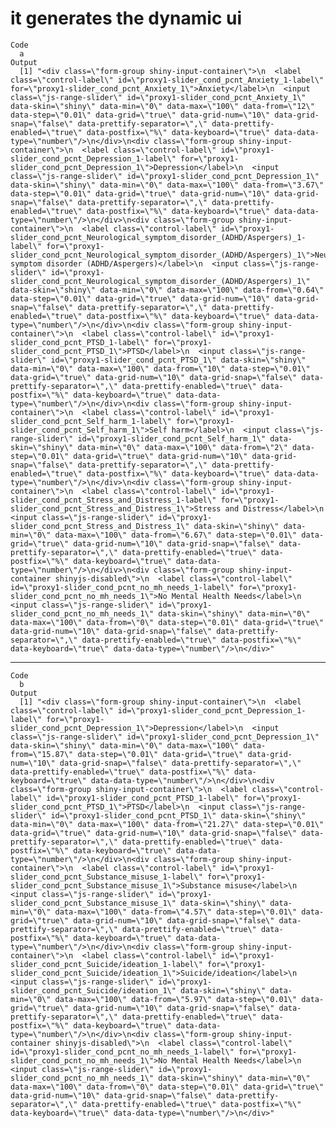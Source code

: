 # it generates the dynamic ui

    Code
      a
    Output
      [1] "<div class=\"form-group shiny-input-container\">\n  <label class=\"control-label\" id=\"proxy1-slider_cond_pcnt_Anxiety_1-label\" for=\"proxy1-slider_cond_pcnt_Anxiety_1\">Anxiety</label>\n  <input class=\"js-range-slider\" id=\"proxy1-slider_cond_pcnt_Anxiety_1\" data-skin=\"shiny\" data-min=\"0\" data-max=\"100\" data-from=\"12\" data-step=\"0.01\" data-grid=\"true\" data-grid-num=\"10\" data-grid-snap=\"false\" data-prettify-separator=\",\" data-prettify-enabled=\"true\" data-postfix=\"%\" data-keyboard=\"true\" data-data-type=\"number\"/>\n</div>\n<div class=\"form-group shiny-input-container\">\n  <label class=\"control-label\" id=\"proxy1-slider_cond_pcnt_Depression_1-label\" for=\"proxy1-slider_cond_pcnt_Depression_1\">Depression</label>\n  <input class=\"js-range-slider\" id=\"proxy1-slider_cond_pcnt_Depression_1\" data-skin=\"shiny\" data-min=\"0\" data-max=\"100\" data-from=\"3.67\" data-step=\"0.01\" data-grid=\"true\" data-grid-num=\"10\" data-grid-snap=\"false\" data-prettify-separator=\",\" data-prettify-enabled=\"true\" data-postfix=\"%\" data-keyboard=\"true\" data-data-type=\"number\"/>\n</div>\n<div class=\"form-group shiny-input-container\">\n  <label class=\"control-label\" id=\"proxy1-slider_cond_pcnt_Neurological_symptom_disorder_(ADHD/Aspergers)_1-label\" for=\"proxy1-slider_cond_pcnt_Neurological_symptom_disorder_(ADHD/Aspergers)_1\">Neurological symptom disorder (ADHD/Aspergers)</label>\n  <input class=\"js-range-slider\" id=\"proxy1-slider_cond_pcnt_Neurological_symptom_disorder_(ADHD/Aspergers)_1\" data-skin=\"shiny\" data-min=\"0\" data-max=\"100\" data-from=\"0.64\" data-step=\"0.01\" data-grid=\"true\" data-grid-num=\"10\" data-grid-snap=\"false\" data-prettify-separator=\",\" data-prettify-enabled=\"true\" data-postfix=\"%\" data-keyboard=\"true\" data-data-type=\"number\"/>\n</div>\n<div class=\"form-group shiny-input-container\">\n  <label class=\"control-label\" id=\"proxy1-slider_cond_pcnt_PTSD_1-label\" for=\"proxy1-slider_cond_pcnt_PTSD_1\">PTSD</label>\n  <input class=\"js-range-slider\" id=\"proxy1-slider_cond_pcnt_PTSD_1\" data-skin=\"shiny\" data-min=\"0\" data-max=\"100\" data-from=\"10\" data-step=\"0.01\" data-grid=\"true\" data-grid-num=\"10\" data-grid-snap=\"false\" data-prettify-separator=\",\" data-prettify-enabled=\"true\" data-postfix=\"%\" data-keyboard=\"true\" data-data-type=\"number\"/>\n</div>\n<div class=\"form-group shiny-input-container\">\n  <label class=\"control-label\" id=\"proxy1-slider_cond_pcnt_Self_harm_1-label\" for=\"proxy1-slider_cond_pcnt_Self_harm_1\">Self harm</label>\n  <input class=\"js-range-slider\" id=\"proxy1-slider_cond_pcnt_Self_harm_1\" data-skin=\"shiny\" data-min=\"0\" data-max=\"100\" data-from=\"2\" data-step=\"0.01\" data-grid=\"true\" data-grid-num=\"10\" data-grid-snap=\"false\" data-prettify-separator=\",\" data-prettify-enabled=\"true\" data-postfix=\"%\" data-keyboard=\"true\" data-data-type=\"number\"/>\n</div>\n<div class=\"form-group shiny-input-container\">\n  <label class=\"control-label\" id=\"proxy1-slider_cond_pcnt_Stress_and_Distress_1-label\" for=\"proxy1-slider_cond_pcnt_Stress_and_Distress_1\">Stress and Distress</label>\n  <input class=\"js-range-slider\" id=\"proxy1-slider_cond_pcnt_Stress_and_Distress_1\" data-skin=\"shiny\" data-min=\"0\" data-max=\"100\" data-from=\"6.67\" data-step=\"0.01\" data-grid=\"true\" data-grid-num=\"10\" data-grid-snap=\"false\" data-prettify-separator=\",\" data-prettify-enabled=\"true\" data-postfix=\"%\" data-keyboard=\"true\" data-data-type=\"number\"/>\n</div>\n<div class=\"form-group shiny-input-container shinyjs-disabled\">\n  <label class=\"control-label\" id=\"proxy1-slider_cond_pcnt_no_mh_needs_1-label\" for=\"proxy1-slider_cond_pcnt_no_mh_needs_1\">No Mental Health Needs</label>\n  <input class=\"js-range-slider\" id=\"proxy1-slider_cond_pcnt_no_mh_needs_1\" data-skin=\"shiny\" data-min=\"0\" data-max=\"100\" data-from=\"0\" data-step=\"0.01\" data-grid=\"true\" data-grid-num=\"10\" data-grid-snap=\"false\" data-prettify-separator=\",\" data-prettify-enabled=\"true\" data-postfix=\"%\" data-keyboard=\"true\" data-data-type=\"number\"/>\n</div>"

---

    Code
      b
    Output
      [1] "<div class=\"form-group shiny-input-container\">\n  <label class=\"control-label\" id=\"proxy1-slider_cond_pcnt_Depression_1-label\" for=\"proxy1-slider_cond_pcnt_Depression_1\">Depression</label>\n  <input class=\"js-range-slider\" id=\"proxy1-slider_cond_pcnt_Depression_1\" data-skin=\"shiny\" data-min=\"0\" data-max=\"100\" data-from=\"15.87\" data-step=\"0.01\" data-grid=\"true\" data-grid-num=\"10\" data-grid-snap=\"false\" data-prettify-separator=\",\" data-prettify-enabled=\"true\" data-postfix=\"%\" data-keyboard=\"true\" data-data-type=\"number\"/>\n</div>\n<div class=\"form-group shiny-input-container\">\n  <label class=\"control-label\" id=\"proxy1-slider_cond_pcnt_PTSD_1-label\" for=\"proxy1-slider_cond_pcnt_PTSD_1\">PTSD</label>\n  <input class=\"js-range-slider\" id=\"proxy1-slider_cond_pcnt_PTSD_1\" data-skin=\"shiny\" data-min=\"0\" data-max=\"100\" data-from=\"21.27\" data-step=\"0.01\" data-grid=\"true\" data-grid-num=\"10\" data-grid-snap=\"false\" data-prettify-separator=\",\" data-prettify-enabled=\"true\" data-postfix=\"%\" data-keyboard=\"true\" data-data-type=\"number\"/>\n</div>\n<div class=\"form-group shiny-input-container\">\n  <label class=\"control-label\" id=\"proxy1-slider_cond_pcnt_Substance_misuse_1-label\" for=\"proxy1-slider_cond_pcnt_Substance_misuse_1\">Substance misuse</label>\n  <input class=\"js-range-slider\" id=\"proxy1-slider_cond_pcnt_Substance_misuse_1\" data-skin=\"shiny\" data-min=\"0\" data-max=\"100\" data-from=\"4.57\" data-step=\"0.01\" data-grid=\"true\" data-grid-num=\"10\" data-grid-snap=\"false\" data-prettify-separator=\",\" data-prettify-enabled=\"true\" data-postfix=\"%\" data-keyboard=\"true\" data-data-type=\"number\"/>\n</div>\n<div class=\"form-group shiny-input-container\">\n  <label class=\"control-label\" id=\"proxy1-slider_cond_pcnt_Suicide/ideation_1-label\" for=\"proxy1-slider_cond_pcnt_Suicide/ideation_1\">Suicide/ideation</label>\n  <input class=\"js-range-slider\" id=\"proxy1-slider_cond_pcnt_Suicide/ideation_1\" data-skin=\"shiny\" data-min=\"0\" data-max=\"100\" data-from=\"5.97\" data-step=\"0.01\" data-grid=\"true\" data-grid-num=\"10\" data-grid-snap=\"false\" data-prettify-separator=\",\" data-prettify-enabled=\"true\" data-postfix=\"%\" data-keyboard=\"true\" data-data-type=\"number\"/>\n</div>\n<div class=\"form-group shiny-input-container shinyjs-disabled\">\n  <label class=\"control-label\" id=\"proxy1-slider_cond_pcnt_no_mh_needs_1-label\" for=\"proxy1-slider_cond_pcnt_no_mh_needs_1\">No Mental Health Needs</label>\n  <input class=\"js-range-slider\" id=\"proxy1-slider_cond_pcnt_no_mh_needs_1\" data-skin=\"shiny\" data-min=\"0\" data-max=\"100\" data-from=\"0\" data-step=\"0.01\" data-grid=\"true\" data-grid-num=\"10\" data-grid-snap=\"false\" data-prettify-separator=\",\" data-prettify-enabled=\"true\" data-postfix=\"%\" data-keyboard=\"true\" data-data-type=\"number\"/>\n</div>"


